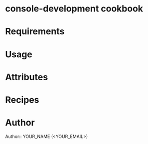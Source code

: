 # console-development cookbook

# Requirements

# Usage

# Attributes

# Recipes

# Author

Author:: YOUR_NAME (<YOUR_EMAIL>)
